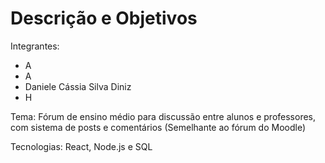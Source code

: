 # Descrição e Objetivos

Integrantes: 
- A
- A
- Daniele Cássia Silva Diniz
- H


Tema: Fórum de ensino médio para discussão entre alunos e professores, com sistema de posts e comentários (Semelhante ao fórum do Moodle)

Tecnologias: React, Node.js e SQL
